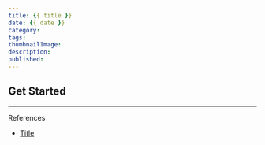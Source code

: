 ```yaml
---
title: {{ title }}
date: {{ date }}
category:
tags:
thumbnailImage:
description:
published:
---
```


## Get Started


----
References

- [Title](http://url.com)